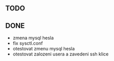 
TODO
-----




DONE
-----

- zmena mysql hesla
- fix sysctl.conf
- otestovat zmenu mysql hesla
- otestovat zalozeni usera a zavedeni ssh klice
